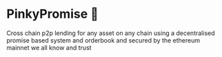 # PinkyPromise 🤙

Cross chain p2p lending for any asset on any chain using a decentralised promise based system and orderbook and secured by the ethereum mainnet we all know and trust


